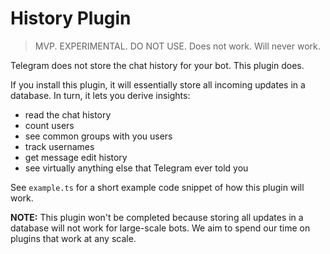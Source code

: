 # History Plugin

> MVP. EXPERIMENTAL. DO NOT USE. Does not work. Will never work.

Telegram does not store the chat history for your bot.
This plugin does.

If you install this plugin, it will essentially store all incoming updates in a database.
In turn, it lets you derive insights:

- read the chat history
- count users
- see common groups with you users
- track usernames
- get message edit history
- see virtually anything else that Telegram ever told you

See `example.ts` for a short example code snippet of how this plugin will work.

**NOTE:** This plugin won't be completed because storing all updates in a database will not work for large-scale bots.
We aim to spend our time on plugins that work at any scale.
